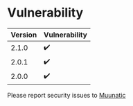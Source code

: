 # Vulnerability

|Version|Vulnerability|
|-|-|
|2.1.0|:heavy_check_mark:|
|2.0.1|:heavy_check_mark:|
|2.0.0|:heavy_check_mark:|

Please report security issues to [Muunatic](https://discordapp.com/users/527415996508536832)

